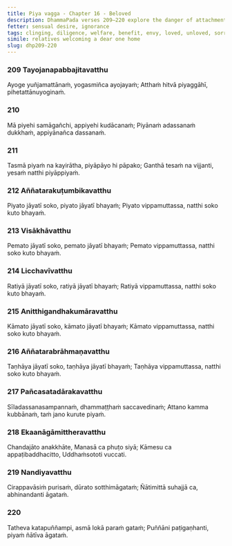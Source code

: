```yaml
---
title: Piya vagga - Chapter 16 - Beloved
description: DhammaPada verses 209–220 explore the danger of attachment to what is pleasing, how sorrow and fear arises from the beloved, fondness, delight, sensual pleasures, and craving, who is dear to the people, who flows upstream, and on the importance of merit.
fetter: sensual desire, ignorance
tags: clinging, diligence, welfare, benefit, envy, loved, unloved, sorrow, fear, fondness, delight, sensual pleasures, craving, virtue, vision, truth, aspiration, Nibbāna, relatives, friends, merit, death, dhp
simile: relatives welcoming a dear one home
slug: dhp209-220
---
```


### 209 Tayojanapabbajitavatthu

Ayoge yuñjamattānaṁ,
yogasmiñca ayojayaṁ;
Atthaṁ hitvā piyaggāhī,
pihetattānuyoginaṁ.

### 210

Mā piyehi samāgañchi,
appiyehi kudācanaṁ;
Piyānaṁ adassanaṁ dukkhaṁ,
appiyānañca dassanaṁ.

### 211

Tasmā piyaṁ na kayirātha,
piyāpāyo hi pāpako;
Ganthā tesaṁ na vijjanti,
yesaṁ natthi piyāppiyaṁ.

### 212 Aññatarakuṭumbikavatthu

Piyato jāyatī soko,
piyato jāyatī bhayaṁ;
Piyato vippamuttassa,
natthi soko kuto bhayaṁ.

### 213 Visākhāvatthu

Pemato jāyatī soko,
pemato jāyatī bhayaṁ;
Pemato vippamuttassa,
natthi soko kuto bhayaṁ.

### 214 Licchavīvatthu

Ratiyā jāyatī soko,
ratiyā jāyatī bhayaṁ;
Ratiyā vippamuttassa,
natthi soko kuto bhayaṁ.

### 215 Anitthigandhakumāravatthu

Kāmato jāyatī soko,
kāmato jāyatī bhayaṁ;
Kāmato vippamuttassa,
natthi soko kuto bhayaṁ.

### 216 Aññatarabrāhmaṇavatthu

Taṇhāya jāyatī soko,
taṇhāya jāyatī bhayaṁ;
Taṇhāya vippamuttassa,
natthi soko kuto bhayaṁ.

### 217 Pañcasatadārakavatthu

Sīladassanasampannaṁ,
dhammaṭṭhaṁ saccavedinaṁ;
Attano kamma kubbānaṁ,
taṁ jano kurute piyaṁ.

### 218 Ekaanāgāmittheravatthu

Chandajāto anakkhāte,
Manasā ca phuṭo siyā;
Kāmesu ca appaṭibaddhacitto,
Uddhaṁsototi vuccati.

### 219 Nandiyavatthu

Cirappavāsiṁ purisaṁ,
dūrato sotthimāgataṁ;
Ñātimittā suhajjā ca,
abhinandanti āgataṁ.

### 220

Tatheva katapuññampi,
asmā lokā paraṁ gataṁ;
Puññāni paṭigaṇhanti,
piyaṁ ñātīva āgataṁ.
